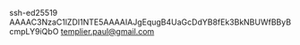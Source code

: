 ssh-ed25519 AAAAC3NzaC1lZDI1NTE5AAAAIAJgEqugB4UaGcDdYB8fEk3BkNBUWfBByBcmpLY9iQbO templier.paul@gmail.com
